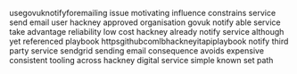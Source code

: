 usegovuknotifyforemailing issue motivating influence constrains service send email user hackney approved organisation govuk notify able service take advantage reliability low cost hackney already notify service although yet referenced playbook httpsgithubcomlbhackneyitapiplaybook notify third party service sendgrid sending email consequence avoids expensive consistent tooling across hackney digital service simple known set path